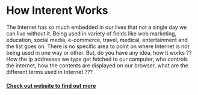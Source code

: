 # How Interent Works

The Internet has so much embedded in our lives that not a single day we can live without it. Being used in variety of fields like web marketing, education, social media, e-commerce, travel, medical, entertainment and the list goes on. There is no specific area to point on where Internet is not being used in one way or other.
But, do you have any idea, how it works ?? How the ip addresses we type get fetched to our computer, who controls the internet, how the contents are displayed on our browser, what are the different terms used in Internet ???

#### [Check out website to find out more](https://vk536.github.io/HowInternetWorks/)